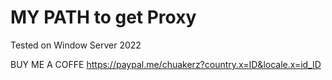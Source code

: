 # MY PATH to get Proxy

Tested on Window Server 2022


BUY ME A COFFE
https://paypal.me/chuakerz?country.x=ID&locale.x=id_ID

